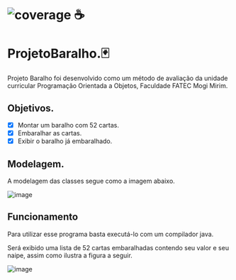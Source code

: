 # ![coverage](https://img.shields.io/badge/JAVA-100%25-blue) ☕
# ProjetoBaralho.:black_joker:
Projeto Baralho foi desenvolvido como um método de avaliação da unidade curricular Programação Orientada a Objetos, Faculdade FATEC Mogi Mirim.

## Objetivos.
- [x] Montar um baralho com 52 cartas.
- [x] Embaralhar as cartas.
- [x] Exibir o baralho já embaralhado.

## Modelagem.
A modelagem das classes segue como a imagem abaixo.

![image](https://user-images.githubusercontent.com/49002375/112768524-c7179080-8ff2-11eb-86c3-afa61f093b1f.png)


## Funcionamento
<p>Para utilizar esse programa basta executá-lo com um compilador java.</p>
Será exibido uma lista de 52 cartas embaralhadas contendo seu valor e seu naipe, assim como ilustra a figura a seguir.

![image](https://user-images.githubusercontent.com/49002375/112768556-ed3d3080-8ff2-11eb-9be9-a7998b78c0e6.png)
